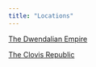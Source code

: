 ```yaml
---
title: "Locations"
---
```


[The Dwendalian Empire](locations/The%20Dwendalian%20Empire.md)

[The Clovis Republic](locations/The%20Clovis%20Republic.md)